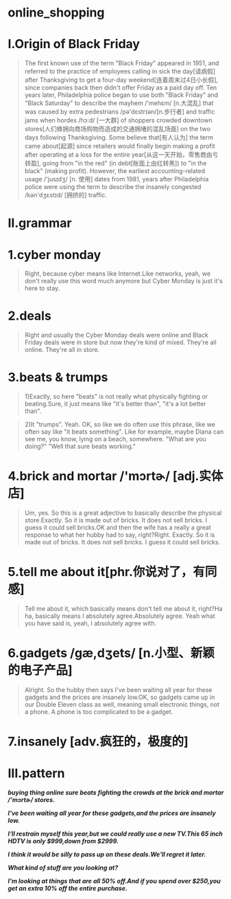 # online_shopping
# I.Origin of Black Friday
> The first known use of the term "Black Friday" appeared in 1951, and referred to the practice of employees calling in sick the day[请病假] after Thanksgiving to get a four-day weekend[连着周末过4日小长假], since companies back then didn't offer Friday as a paid day off. Ten years later, Philadelphia police began to use both "Black Friday" and "Black Saturday" to describe the mayhem /'mehɛm/ [n.大混乱] that was caused by extra pedestrians /pə'dɛstrɪən/[n.步行者] and traffic jams when hordes /hɔ:d/ [一大群] of shoppers crowded downtown stores[人们蜂拥向商场购物而造成的交通拥堵的混乱场面] on the two days following Thanksgiving. Some believe that[有人认为] the term came about[起源] since retailers would finally begin making a profit after operating at a loss for the entire year[从这一天开始，零售商由亏转盈], going from "in the red" (in debt[账面上由红转黑]) to "in the black" (making profit). However, the earliest accounting-related usage /'jusɪdʒ/ [n. 使用] dates from 1981, years after Philadelphia police were using the term to describe the insanely congested /kən'dʒɛstɪd/ [拥挤的] traffic.

# II.grammar
# 1.cyber monday
> Right, because cyber means like Internet.Like networks, yeah, we don't really use this word much anymore but Cyber Monday is just it's here to stay.

# 2.deals
> Right and usually the Cyber Monday deals were online and Black Friday deals were in store but now they're kind of mixed. They're all online. They're all in store.

# 3.beats & trumps
> 1)Exactly, so here "beats" is not really what physically fighting or beating.Sure, it just means like "it's better than", "it's a lot better than".

> 2)It "trumps". Yeah. OK, so like we do often use this phrase, like we often say like "it beats something". Like for example, maybe Diana can see me, you know, lying on a beach, somewhere. "What are you doing?" "Well that sure beats working."

# 4.brick and mortar /'mɔrtɚ/ [adj.实体店]
> Um, yes. So this is a great adjective to basically describe the physical store.Exactly. So it is made out of bricks. It does not sell bricks. I guess it could sell bricks.OK and then the wife has a really a great response to what her hubby had to say, right?Right. Exactly. So it is made out of bricks. It does not sell bricks. I guess it could sell bricks.

# 5.tell me about it[phr.你说对了，有同感]
> Tell me about it, which basically means don't tell me about it, right?Ha ha, basically means I absolutely agree.Absolutely agree. Yeah what you have said is, yeah, I absolutely agree with.

# 6.gadgets /gæ,dʒets/ [n.小型、新颖的电子产品]
> Alright. So the hubby then says I've been waiting all year for these gadgets and the prices are insanely low.OK, so gadgets came up in our Double Eleven class as well, meaning small electronic things, not a phone. A phone is too complicated to be a gadget.

# 7.insanely [adv.疯狂的，极度的]
> 















# III.pattern
***buying thing online sure beats fighting the crowds at the brick and mortar /'mɔrtɚ/ stores.***

***I've been waiting all year for these gadgets,and the prices are insanely low.***

***I‘ll restrain myself this year,but we could really use a new TV.This 65 inch HDTV is only $999,down from $2999.***

***I think it would be silly to pass up on these deals.We'll regret it later.***

***What kind of stuff are you looking at?***

***I'm looking at things that are all 50% off.And if you spend over $250,you get an extra 10% off the entire purchase.***






